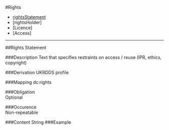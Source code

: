 
#Rights

* [rightsStatement](#rights-statement-1)
* [rightsHolder]
* [Licence]
* [Access]
-----------------------------------------


##Rights Statement  

###Description
Text that specifies restraints on access / reuse (IPR, ethics, copyright)

###Derivation
UKRDDS profile

###Mapping
dc:rights

###Obligation	
Optional 

###Occurence	
Non-repeatable

###Content 
String
###Example
